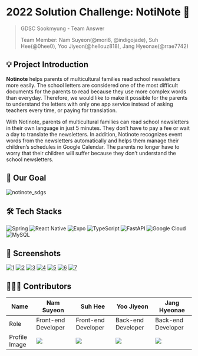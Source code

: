 # 2022 Solution Challenge: NotiNote 📘

> GDSC Sookmyung - Team Answer
>
> Team Member: Nam Suyeon(@mori8, @indigojade), Suh Hee(@0hee0), Yoo Jiyeon(@hellouz818), Jang Hyeonae(@rrae7742)



## 💡 Project Introduction

**Notinote** helps parents of multicultural families read school newsletters more easily. The school letters are considered one of the most difficult documents for the parents to read because they use more complex words than everyday. Therefore, we would like to make it possible for the parents to understand the letters with only one app service instead of asking teachers every time, or paying for translation.

With Notinote, parents of multicultural families can read school newsletters in their own language in just 5 minutes. They don’t have to pay a fee or wait a day to translate the newsletters. In addition, Notinote recognizes event words from the newsletters automatically and helps them manage their children’s schedules in Google Calendar. The parents no longer have to worry that their children will suffer because they don’t understand the school newsletters. 



## 🎯 Our Goal

![notinote_sdgs](https://i.ibb.co/mzB123G/Slide-16-9-4.png)



## 🛠 Tech Stacks

![Spring](https://img.shields.io/badge/spring-%236DB33F.svg?style=for-the-badge&logo=spring&logoColor=white)
![React Native](https://img.shields.io/badge/react_native-%2320232a.svg?style=for-the-badge&logo=react&logoColor=%2361DAFB)
![Expo](https://img.shields.io/badge/expo-1C1E24?style=for-the-badge&logo=expo&logoColor=#D04A37)
![TypeScript](https://img.shields.io/badge/typescript-%23007ACC.svg?style=for-the-badge&logo=typescript&logoColor=white)
![FastAPI](https://img.shields.io/badge/FastAPI-005571?style=for-the-badge&logo=fastapi)
![Google Cloud](https://img.shields.io/badge/GoogleCloud-%234285F4.svg?style=for-the-badge&logo=google-cloud&logoColor=white)
![MySQL](https://img.shields.io/badge/mysql-%23000f.svg?style=for-the-badge&logo=mysql&logoColor=white)



## 📸 Screenshots

<a href="https://ibb.co/rQknGhL"><img src="https://i.ibb.co/CwBx5yX/1.png" alt="1" border="0"></a>
<a href="https://ibb.co/BgsthWb"><img src="https://i.ibb.co/Q6mfWSL/2.png" alt="2" border="0"></a>
<a href="https://ibb.co/hFDnjxs"><img src="https://i.ibb.co/9HsfLmn/3.png" alt="3" border="0"></a>
<a href="https://ibb.co/720Zbxm"><img src="https://i.ibb.co/KF8fmcv/4.png" alt="4" border="0"></a>
<a href="https://ibb.co/QPLCnbL"><img src="https://i.ibb.co/X713p21/5.png" alt="5" border="0"></a>
<a href="https://ibb.co/mD2NX2V"><img src="https://i.ibb.co/j6QJWQP/6.png" alt="6" border="0"></a>
<a href="https://ibb.co/5Lrkq4C"><img src="https://i.ibb.co/QMPksQh/7.png" alt="7" border="0"></a>



## 👩🏻‍💻 Contributors

| Name          | Nam Suyeon                        | Suh Hee                           | Yoo Jiyeon                                                | Jang Hyeonae                                              |
| ------------- | --------------------------------- | --------------------------------- | --------------------------------------------------------- | --------------------------------------------------------- |
| Role          | Front-end Developer               | Front-end Developer               | Back-end Developer                                        | Back-end Developer                                        |
| Profile Image | ![](https://github.com/mori8.png) | ![](https://github.com/0hee0.png) | ![](https://avatars.githubusercontent.com/u/49220095?v=4) | ![](https://avatars.githubusercontent.com/u/63450463?v=4) |

